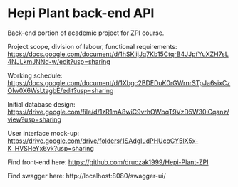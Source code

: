 # Hepi Plant back-end API

Back-end portion of academic project for ZPI course.

Project scope, division of labour, functional requirements:
https://docs.google.com/document/d/1hSKlijJq7Kb15CtqrB4JJpfYuXZH7sL4NJLkmJNNd-w/edit?usp=sharing

Working schedule:
https://docs.google.com/document/d/1Xbgc2BDEDuK0rGWrnrSTpJa6sixCzOIw0X6WsLtagbE/edit?usp=sharing

Initial database design:
https://drive.google.com/file/d/1zR1mA8wiC9vrhOWbqT9VzD5W30iCqanz/view?usp=sharing

User interface mock-up:
https://drive.google.com/drive/folders/1SAdgIudPHUcoCY5lX5x-K_HVSHeYx6vk?usp=sharing



Find front-end here:
https://github.com/druczak1999/Hepi-Plant-ZPI

Find swagger here:
http://localhost:8080/swagger-ui/
